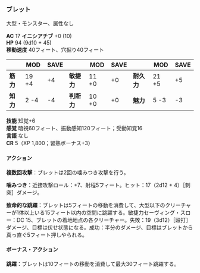 ### ブレット
大型・モンスター、属性なし

**AC** 17 **イニシアチブ** +0 (10)  
**HP** 94 (9d10 + 45)  
**移動速度** 40フィート、穴掘り40フィート

|      | MOD | SAVE |      | MOD | SAVE |      | MOD | SAVE |
|------|-----|------|------|-----|------|------|-----|------|
| **筋力** | 19 +4 | +4 | **敏捷力** | 11 +0 | +0 | **耐久力** | 21 +5 | +5 |
| **知力** | 2 -4 | -4 | **判断力** | 10 +0 | +0 | **魅力** | 5 -3 | -3 |

**技能** 知覚+6  
**感覚** 暗視60フィート、振動感知120フィート；受動知覚16  
**言語** なし  
**CR** 5（XP 1,800；習熟ボーナス+3）

#### アクション

**複数回攻撃**：ブレットは2回の噛みつき攻撃を行う。

**噛みつき**：近接攻撃ロール：+7、射程5フィート。ヒット：17（2d12 + 4）［刺突］ダメージ。

**致命的な跳躍**：ブレットは5フィートの移動を消費して、大型以下のクリーチャーが1体以上いる15フィート以内の空間に跳躍する。敏捷力セーヴィング・スロー：DC 15、ブレットの着地地点の各クリーチャー。失敗：19（3d12）［殴打］ダメージ、目標は伏せ状態になる。成功：半分のダメージ、目標はブレットから真っ直ぐ5フィート押しやられる。

#### ボーナス・アクション

**跳躍**：ブレットは10フィートの移動を消費して最大30フィート跳躍する。